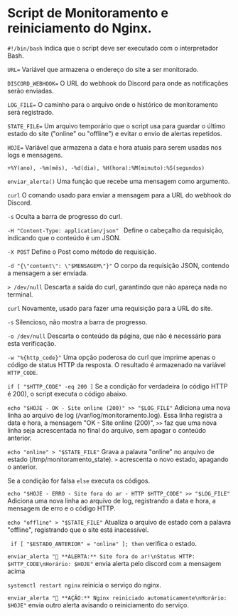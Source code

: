 # Script de Monitoramento e reiniciamento do Nginx.

```#!/bin/bash``` Indica que o script deve ser executado com o interpretador Bash.

```URL=``` Variável que armazena o endereço do site a ser monitorado.

```DISCORD_WEBHOOK=``` O URL do webhook do Discord para onde as notificações serão enviadas.

```LOG_FILE=``` O caminho para o arquivo onde o histórico de monitoramento será registrado.

```STATE_FILE=``` Um arquivo temporário que o script usa para guardar o último estado do site ("online" ou "offline") e evitar o envio de alertas repetidos.

```HOJE=``` Variável que armazena a data e hora atuais para serem usadas nos logs e mensagens.

```+%Y(ano), -%m(mês), -%d(dia), %H(hora):%M(minuto):%S(segundos)```

```enviar_alerta()``` Uma função que recebe uma mensagem como argumento.

```curl``` O comando usado para enviar a mensagem para a URL do webhook do Discord.

```-s``` Oculta a barra de progresso do curl.

```-H "Content-Type: application/json" ``` Define o cabeçalho da requisição, indicando que o conteúdo é um JSON.

```-X POST``` Define o Post como método de requisição.

```-d "{\"content\": \"$MENSAGEM\"}"``` O corpo da requisição JSON, contendo a mensagem a ser enviada.

```> /dev/null``` Descarta a saída do curl, garantindo que não apareça nada no terminal.

```curl``` Novamente, usado para fazer uma requisição para a URL do site.

```-s``` Silencioso, não mostra a barra de progresso.

```-o /dev/null``` Descarta o conteúdo da página, que não é necessário para esta verificação.

```-w "%{http_code}"``` Uma opção poderosa do curl que imprime apenas o código de status HTTP da resposta. O resultado é armazenado na variável ```HTTP_CODE```.

```if [ "$HTTP_CODE" -eq 200 ]``` Se a condição for verdadeira (o código HTTP é 200), o script executa o código abaixo.

```echo "$HOJE - OK - Site online (200)" >> "$LOG_FILE"``` Adiciona uma nova linha ao arquivo de log (/var/log/monitoramento.log). Essa linha registra a data e hora, a mensagem "OK - Site online (200)", ```>>``` faz que uma nova linha seja acrescentada  no final do arquivo, sem apagar o conteúdo anterior.

```echo "online" > "$STATE_FILE"``` Grava a palavra "online" no arquivo de estado (/tmp/monitoramento_state). ```>``` acrescenta o novo estado, apagando o anterior.

Se a condição for falsa ```else``` executa os códigos.

```echo "$HOJE - ERRO - Site fora do ar - HTTP $HTTP_CODE" >> "$LOG_FILE"``` Adiciona uma nova linha ao arquivo de log, registrando a data e hora, a mensagem de erro e o código HTTP.

```echo "offline" > "$STATE_FILE"``` Atualiza o arquivo de estado com a palavra "offline", registrando que o site está inacessível.

``` if [ "$ESTADO_ANTERIOR" = "online" ]; then``` verifica o estado.

```enviar_alerta "🚨 **ALERTA:** Site fora do ar!\nStatus HTTP: $HTTP_CODE\nHorário: $HOJE"``` envia alerta pelo discord com a mensagem acima

```systemctl restart nginx``` reinicia o serviço do nginx.

```enviar_alerta "🔄 **AÇÃO:** Nginx reiniciado automaticamente\nHorário: $HOJE"``` envia outro alerta avisando o reiniciamento do serviço.



